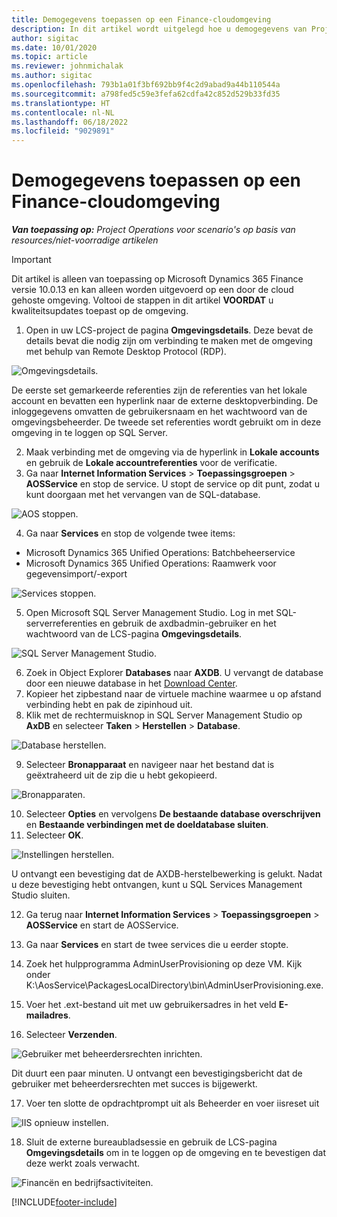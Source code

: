 ```yaml
---
title: Demogegevens toepassen op een Finance-cloudomgeving
description: In dit artikel wordt uitgelegd hoe u demogegevens van Project Operations toepast op een door Dynamics 365 Finance Cloud gehoste omgeving.
author: sigitac
ms.date: 10/01/2020
ms.topic: article
ms.reviewer: johnmichalak
ms.author: sigitac
ms.openlocfilehash: 793b1a01f3bf692bb9f4c2d9abad9a44b110544a
ms.sourcegitcommit: a798fed5c59e3fefa62cdfa42c852d529b33fd35
ms.translationtype: HT
ms.contentlocale: nl-NL
ms.lasthandoff: 06/18/2022
ms.locfileid: "9029891"
---
```

# <a name="apply-demo-data-to-a-finance-cloud-hosted-environment"></a>Demogegevens toepassen op een Finance-cloudomgeving

_**Van toepassing op:** Project Operations voor scenario's op basis van resources/niet-voorradige artikelen_

> [!IMPORTANT]
> Dit artikel is alleen van toepassing op Microsoft Dynamics 365 Finance versie 10.0.13 en kan alleen worden uitgevoerd op een door de cloud gehoste omgeving. Voltooi de stappen in dit artikel **VOORDAT** u kwaliteitsupdates toepast op de omgeving.

1. Open in uw LCS-project de pagina **Omgevingsdetails**. Deze bevat de details bevat die nodig zijn om verbinding te maken met de omgeving met behulp van Remote Desktop Protocol (RDP).

![Omgevingsdetails.](./media/1EnvironmentDetails.png)

De eerste set gemarkeerde referenties zijn de referenties van het lokale account en bevatten een hyperlink naar de externe desktopverbinding. De inloggegevens omvatten de gebruikersnaam en het wachtwoord van de omgevingsbeheerder. De tweede set referenties wordt gebruikt om in deze omgeving in te loggen op SQL Server.

2. Maak verbinding met de omgeving via de hyperlink in **Lokale accounts** en gebruik de **Lokale accountreferenties** voor de verificatie.
3. Ga naar **Internet Information Services** > **Toepassingsgroepen** > **AOSService** en stop de service. U stopt de service op dit punt, zodat u kunt doorgaan met het vervangen van de SQL-database.

![AOS stoppen.](./media/2StopAOS.png)

4. Ga naar **Services** en stop de volgende twee items:

- Microsoft Dynamics 365 Unified Operations: Batchbeheerservice
- Microsoft Dynamics 365 Unified Operations: Raamwerk voor gegevensimport/-export

![Services stoppen.](./media/3StopServices.png)

5. Open Microsoft SQL Server Management Studio. Log in met SQL-serverreferenties en gebruik de axdbadmin-gebruiker en het wachtwoord van de LCS-pagina **Omgevingsdetails**.

![SQL Server Management Studio.](./media/4SSMS.png)

6. Zoek in Object Explorer **Databases** naar **AXDB**. U vervangt de database door een nieuwe database in het [Download Center](https://download.microsoft.com/download/1/a/3/1a314bd2-b082-4a87-abdc-1ba26c92b63d/ProjOpsDemoDataFOGARelease.zip). 
7. Kopieer het zipbestand naar de virtuele machine waarmee u op afstand verbinding hebt en pak de zipinhoud uit.
8. Klik met de rechtermuisknop in SQL Server Management Studio op **AxDB** en selecteer **Taken** > **Herstellen** > **Database**.

![Database herstellen.](./media/5RestoreDatabase.png)

9. Selecteer **Bronapparaat** en navigeer naar het bestand dat is geëxtraheerd uit de zip die u hebt gekopieerd.

![Bronapparaten.](./media/6SourceDevice.png)

10. Selecteer **Opties** en vervolgens **De bestaande database overschrijven** en **Bestaande verbindingen met de doeldatabase sluiten**. 
11. Selecteer **OK**.

![Instellingen herstellen.](./media/7RestoreSetting.png)

U ontvangt een bevestiging dat de AXDB-herstelbewerking is gelukt. Nadat u deze bevestiging hebt ontvangen, kunt u SQL Services Management Studio sluiten.

12. Ga terug naar **Internet Information Services** > **Toepassingsgroepen** > **AOSService** en start de AOSService.
13. Ga naar **Services** en start de twee services die u eerder stopte.

14. Zoek het hulpprogramma AdminUserProvisioning op deze VM. Kijk onder K:\AosService\PackagesLocalDirectory\bin\AdminUserProvisioning.exe.
15. Voer het .ext-bestand uit met uw gebruikersadres in het veld **E-mailadres**. 
16. Selecteer **Verzenden**.

![Gebruiker met beheerdersrechten inrichten.](./media/8AdminUserProvisioning.png)

Dit duurt een paar minuten. U ontvangt een bevestigingsbericht dat de gebruiker met beheerdersrechten met succes is bijgewerkt.

17. Voer ten slotte de opdrachtprompt uit als Beheerder en voer iisreset uit

![IIS opnieuw instellen.](./media/9IISReset.png)

18. Sluit de externe bureaubladsessie en gebruik de LCS-pagina **Omgevingsdetails** om in te loggen op de omgeving en te bevestigen dat deze werkt zoals verwacht.

![Financën en bedrijfsactiviteiten.](./media/10FinanceAndOperations.png)


[!INCLUDE[footer-include](../includes/footer-banner.md)]